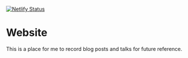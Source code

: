 [![Netlify Status](https://api.netlify.com/api/v1/badges/cb15e9d0-32a1-4246-a78e-69ea0c412cdf/deploy-status)](https://app.netlify.com/sites/chrismarchbanks/deploys)

# Website

This is a place for me to record blog posts and talks for future reference.

